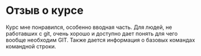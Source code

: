 # Отзыв о курсе

Курс мне понравился, особенно вводная часть.
Для людей, не работавших с git, очень хорошо и доступно дает понять для чего вообще необходим GIT.
Также дается информация о базовых командах командной строки.